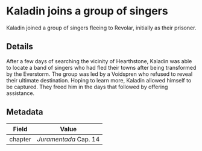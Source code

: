 # Kaladin joins a group of singers
Kaladin joined a group of singers fleeing to Revolar, initially as their prisoner.

## Details
After a few days of searching the vicinity of Hearthstone, Kaladin was able to locate a band of singers who had fled their towns after being transformed by the Everstorm. The group was led by a Voidspren who refused to reveal their ultimate destination. Hoping to learn more, Kaladin allowed himself to be captured. They freed him in the days that followed by offering assistance.

## Metadata
| Field | Value |
| ----- | ----- |
| chapter | *Juramentada* Cap. 14 |
